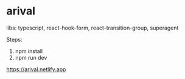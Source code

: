 # arival

libs: 
typescript,
react-hook-form,
react-transition-group,
superagent

Steps: 
1. npm install
2. npm run dev

https://arival.netlify.app
